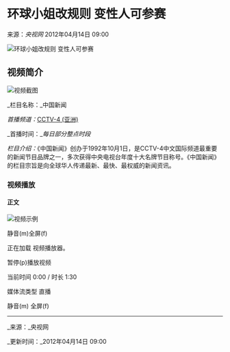 # 环球小姐改规则 变性人可参赛

来源：_央视网_ 2012年04月14日 09:00

![环球小姐改规则 变性人可参赛](https://p1.img.cctvpic.com/fmspic/2012/04/14/c9dd0754b2ae4aaeb1fc85a4b5ff5fc0-1.jpg)

## 视频简介

![视频截图](https://p1.img.cctvpic.com/fmspic/2012/04/14/7b1feede9b264e7ab795bbc7e9ad34c4-1.jpg)

_栏目名称：_中国新闻

_首播频道：_[CCTV-4 (亚洲)](http://tv.cctv.com/cctv4asia)

_首播时间：__每日部分整点时段_

_栏目介绍：_《中国新闻》创办于1992年10月1日，是CCTV-4中文国际频道最重要的新闻节目品牌之一，多次获得中央电视台年度十大名牌节目称号。《中国新闻》的栏目宗旨是向全球华人传递最新、最快、最权威的新闻资讯。

### 视频播放

#### 正文

![视频示例](https://p2.img.cctvpic.com/photoAlbum/page/performance/img/2023/3/28/1679965228773_437.jpg)

静音(m)全屏(f)

正在加载 视频播放器。

暂停(p)播放视频

当前时间 0:00 / 时长 1:30

媒体流类型 直播

静音(m) 全屏(f)

---

_来源：_央视网

_更新时间：_2012年04月14日 09:00